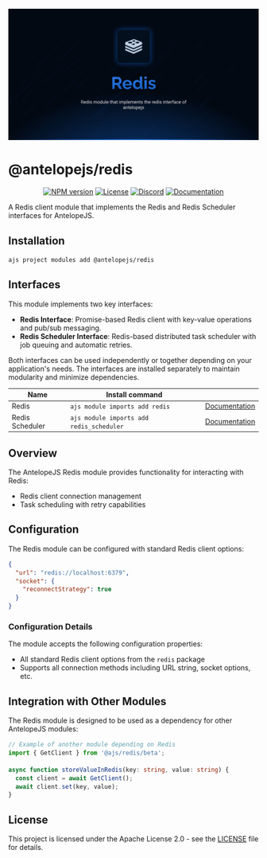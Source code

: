 ![Redis](.github/social-card.png)

# @antelopejs/redis

<div align="center">
<a href="https://www.npmjs.com/package/@antelopejs/redis"><img alt="NPM version" src="https://img.shields.io/npm/v/@antelopejs/redis.svg?style=for-the-badge&labelColor=000000"></a>
<a href="./LICENSE"><img alt="License" src="https://img.shields.io/npm/l/@antelopejs/redis.svg?style=for-the-badge&labelColor=000000"></a>
<a href="https://discord.gg/sjK28QHrA7"><img src="https://img.shields.io/badge/Discord-18181B?logo=discord&style=for-the-badge&color=000000" alt="Discord"></a>
<a href="https://antelopejs.com/modules/redis"><img src="https://img.shields.io/badge/Docs-18181B?style=for-the-badge&color=000000" alt="Documentation"></a>
</div>

A Redis client module that implements the Redis and Redis Scheduler interfaces for AntelopeJS.

## Installation

```bash
ajs project modules add @antelopejs/redis
```

## Interfaces

This module implements two key interfaces:

- **Redis Interface**: Promise-based Redis client with key-value operations and pub/sub messaging.
- **Redis Scheduler Interface**: Redis-based distributed task scheduler with job queuing and automatic retries.

Both interfaces can be used independently or together depending on your application's needs. The interfaces are installed separately to maintain modularity and minimize dependencies.

| Name            | Install command                          |                                                                          |
| --------------- | ---------------------------------------- | ------------------------------------------------------------------------ |
| Redis           | `ajs module imports add redis`           | [Documentation](https://github.com/AntelopeJS/interface-redis)           |
| Redis Scheduler | `ajs module imports add redis_scheduler` | [Documentation](https://github.com/AntelopeJS/interface-redis-scheduler) |

## Overview

The AntelopeJS Redis module provides functionality for interacting with Redis:

- Redis client connection management
- Task scheduling with retry capabilities

## Configuration

The Redis module can be configured with standard Redis client options:

```json
{
  "url": "redis://localhost:6379",
  "socket": {
    "reconnectStrategy": true
  }
}
```

### Configuration Details

The module accepts the following configuration properties:

- All standard Redis client options from the `redis` package
- Supports all connection methods including URL string, socket options, etc.

## Integration with Other Modules

The Redis module is designed to be used as a dependency for other AntelopeJS modules:

```typescript
// Example of another module depending on Redis
import { GetClient } from '@ajs/redis/beta';

async function storeValueInRedis(key: string, value: string) {
  const client = await GetClient();
  await client.set(key, value);
}
```

## License

This project is licensed under the Apache License 2.0 - see the [LICENSE](LICENSE) file for details.
